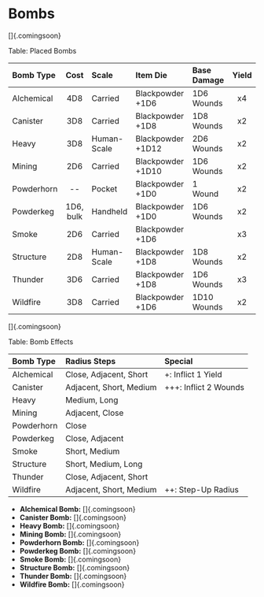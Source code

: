 # Bombs

[]{.comingsoon}

Table: Placed Bombs

| Bomb Type  | Cost       | Scale       | Item Die          | Base Damage | Yield |
| :--------- | :--------: | :---------- | :---------------- | :---------- | :---: |
| Alchemical | 4D8        | Carried     | Blackpowder  +1D6 |  1D6 Wounds | x4    |
| Canister   | 3D8        | Carried     | Blackpowder  +1D8 |  1D8 Wounds | x2    |
| Heavy      | 3D8        | Human-Scale | Blackpowder +1D12 |  2D6 Wounds | x2    |
| Mining     | 2D6        | Carried     | Blackpowder +1D10 |  1D6 Wounds | x2    |
| Powderhorn | --         | Pocket      | Blackpowder  +1D0 |    1 Wound  | x2    |
| Powderkeg  | 1D6, bulk  | Handheld    | Blackpowder  +1D0 |  1D6 Wounds | x2    |
| Smoke      | 2D6        | Carried     | Blackpowder  +1D6 |             | x3    |
| Structure  | 2D8        | Human-Scale | Blackpowder  +1D8 |  1D8 Wounds | x2    |
| Thunder    | 3D6        | Carried     | Blackpowder  +1D8 |  1D6 Wounds | x3    |
| Wildfire   | 3D8        | Carried     | Blackpowder  +1D6 | 1D10 Wounds | x2    |

[]{.comingsoon}

Table: Bomb Effects

| Bomb Type  | Radius Steps            | Special                |
| :--------- | :---------------------- | :--------------------- |
| Alchemical | Close, Adjacent, Short  |  +: Inflict 1 Yield    |
| Canister   | Adjacent, Short, Medium |  +++: Inflict 2 Wounds |
| Heavy      | Medium, Long            |                        |
| Mining     | Adjacent, Close         |                        |
| Powderhorn | Close                   |                        |
| Powderkeg  | Close, Adjacent         |                        |
| Smoke      | Short, Medium           |                        |
| Structure  | Short, Medium, Long     |                        |
| Thunder    | Close, Adjacent, Short  |                        |
| Wildfire   | Adjacent, Short, Medium |  ++: Step-Up Radius    |

  - **Alchemical Bomb:** []{.comingsoon}
  - **Canister   Bomb:** []{.comingsoon}
  - **Heavy      Bomb:** []{.comingsoon}
  - **Mining     Bomb:** []{.comingsoon}
  - **Powderhorn Bomb:** []{.comingsoon}
  - **Powderkeg  Bomb:** []{.comingsoon}
  - **Smoke      Bomb:** []{.comingsoon}
  - **Structure  Bomb:** []{.comingsoon}
  - **Thunder    Bomb:** []{.comingsoon}
  - **Wildfire   Bomb:** []{.comingsoon}

